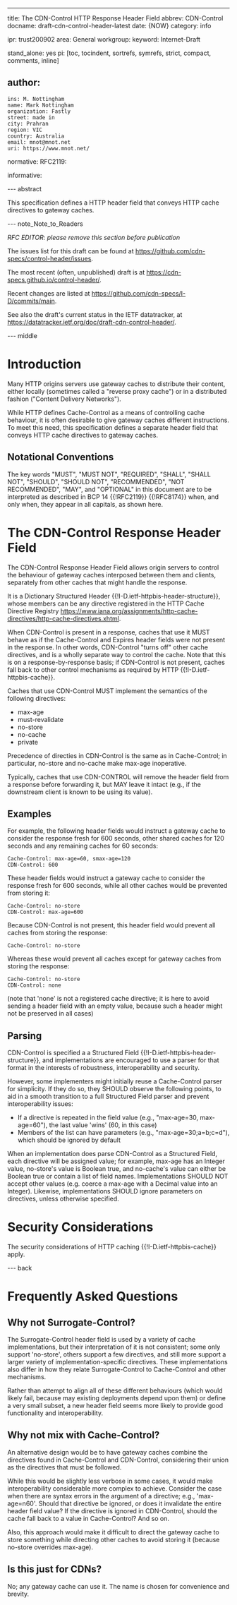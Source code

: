 ---
title: The CDN-Control HTTP Response Header Field
abbrev: CDN-Control
docname: draft-cdn-control-header-latest
date: {NOW}
category: info

ipr: trust200902
area: General
workgroup:
keyword: Internet-Draft

stand_alone: yes
pi: [toc, tocindent, sortrefs, symrefs, strict, compact, comments, inline]

author:
 -
    ins: M. Nottingham
    name: Mark Nottingham
    organization: Fastly
    street: made in
    city: Prahran
    region: VIC
    country: Australia
    email: mnot@mnot.net
    uri: https://www.mnot.net/

normative:
  RFC2119:

informative:


--- abstract

This specification defines a HTTP header field that conveys HTTP cache directives to gateway caches.

--- note_Note_to_Readers

*RFC EDITOR: please remove this section before publication*

The issues list for this draft can be found at <https://github.com/cdn-specs/control-header/issues>.

The most recent (often, unpublished) draft is at <https://cdn-specs.github.io/control-header/>.

Recent changes are listed at <https://github.com/cdn-specs/I-D/commits/main>.

See also the draft's current status in the IETF datatracker, at
<https://datatracker.ietf.org/doc/draft-cdn-control-header/>.

--- middle

# Introduction

Many HTTP origins servers use gateway caches to distribute their content, either locally (sometimes called a "reverse proxy cache") or in a distributed fashion ("Content Delivery Networks").

While HTTP defines Cache-Control as a means of controlling cache behaviour, it is often desirable to give gateway caches different instructions. To meet this need, this specification defines a separate header field that conveys HTTP cache directives to gateway caches.

## Notational Conventions

The key words "MUST", "MUST NOT", "REQUIRED", "SHALL", "SHALL NOT", "SHOULD", "SHOULD NOT",
"RECOMMENDED", "NOT RECOMMENDED", "MAY", and "OPTIONAL" in this document are to be interpreted as
described in BCP 14 {{!RFC2119}} {{!RFC8174}} when, and only when, they appear in all capitals, as
shown here.



# The CDN-Control Response Header Field

The CDN-Control Response Header Field allows origin servers to control the behaviour of gateway caches interposed between them and clients, separately from other caches that might handle the response.

It is a Dictionary Structured Header {{!I-D.ietf-httpbis-header-structure}}, whose members can be any directive registered in the HTTP Cache Directive Registry <https://www.iana.org/assignments/http-cache-directives/http-cache-directives.xhtml>.

When CDN-Control is present in a response, caches that use it MUST behave as if the Cache-Control and Expires header fields were not present in the response. In other words, CDN-Control "turns off" other cache directives, and is a wholly separate way to control the cache. Note that this is on a response-by-response basis; if CDN-Control is not present, caches fall back to other control mechanisms as required by HTTP {{!I-D.ietf-httpbis-cache}}.

Caches that use CDN-Control MUST implement the semantics of the following directives:

* max-age
* must-revalidate
* no-store
* no-cache
* private

Precedence of directies in CDN-Control is the same as in Cache-Control; in particular, no-store and no-cache make max-age inoperative.

Typically, caches that use CDN-CONTROL will remove the header field from a response before forwarding it, but MAY leave it intact (e.g., if the downstream client is known to be using its value).

## Examples

For example, the following header fields would instruct a gateway cache to consider the response fresh for 600 seconds, other shared caches for 120 seconds and any remaining caches for 60 seconds:

~~~ example
Cache-Control: max-age=60, smax-age=120
CDN-Control: 600
~~~

These header fields would instruct a gateway cache to consider the response fresh for 600 seconds, while all other caches would be prevented from storing it:

~~~ example
Cache-Control: no-store
CDN-Control: max-age=600
~~~

Because CDN-Control is not present, this header field would prevent all caches from storing the response:

~~~ example
Cache-Control: no-store
~~~

Whereas these would prevent all caches except for gateway caches from storing the response:

~~~ example
Cache-Control: no-store
CDN-Control: none
~~~

(note that 'none' is not a registered cache directive; it is here to avoid sending a header field with an empty value, because such a header might not be preserved in all cases)


## Parsing

CDN-Control is specified a a Structured Field {{!I-D.ietf-httpbis-header-structure}}, and implementations are encouraged to use a parser for that format in the interests of robustness, interoperability and security.

However, some implementers might initially reuse a Cache-Control parser for simplicity. If they do so, they SHOULD observe the following points, to aid in a smooth transition to a full Structured Field parser and prevent interoperability issues:

* If a directive is repeated in the field value (e.g., "max-age=30, max-age=60"), the last value 'wins' (60, in this case)
* Members of the list can have parameters (e.g., "max-age=30;a=b;c=d"), which should be ignored by default

When an implementation does parse CDN-Control as a Structured Field, each directive will be assigned value; for example, max-age has an Integer value, no-store's value is Boolean true, and no-cache's value can either be Boolean true or contain a list of field names. Implementations SHOULD NOT accept other values (e.g. coerce a max-age with a Decimal value into an Integer). Likewise, implementations SHOULD ignore parameters on directives, unless otherwise specified.


# Security Considerations

The security considerations of HTTP caching {{!I-D.ietf-httpbis-cache}} apply.


--- back

# Frequently Asked Questions

## Why not Surrogate-Control?

The Surrogate-Control header field is used by a variety of cache implementations, but their interpretation of it is not consistent; some only support 'no-store', others support a few directives, and still more support a larger variety of implementation-specific directives. These implementations also differ in how they relate Surrogate-Control to Cache-Control and other mechanisms.

Rather than attempt to align all of these different behaviours (which would likely fail, because may existing deployments depend upon them) or define a very small subset, a new header field seems more likely to provide good functionality and interoperability.

## Why not mix with Cache-Control?

An alternative design would be to have gateway caches combine the directives found in Cache-Control and CDN-Control, considering their union as the directives that must be followed.

While this would be slightly less verbose in some cases, it would make interoperability considerable more complex to achieve. Consider the case when there are syntax errors in the argument of a directive; e.g., 'max-age=n60'. Should that directive be ignored, or does it invalidate the entire header field value? If the directive is ignored in CDN-Control, should the cache fall back to a value in Cache-Control? And so on.

Also, this approach would make it difficult to direct the gateway cache to store something while directing other caches to avoid storing it (because no-store overrides max-age).

## Is this just for CDNs?

No; any gateway cache can use it. The name is chosen for convenience and brevity.

